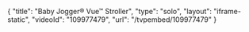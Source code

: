 {
    "title": "Baby Jogger&reg; Vue&trade; Stroller",
    "type": "solo",
    "layout": "iframe-static",
    "videoId": "109977479",
    "url": "\/tvpembed\/109977479"
}